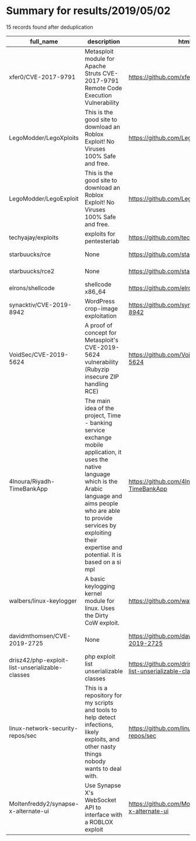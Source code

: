 
# Summary for results/2019/05/02
    
15 records found after deduplication

| full_name | description | html_url | matched_list | matched_count | pushed_at | size | stargazers_count | language | forks_count | vul_ids |
|-------------------------------------------------|------------------------------------------------------------------------------------------------------------------------------------------------------------------------------------------------------------------------------------------------------------------|--------------------------------------------------------------------|--------------------------------------------------------------------------------------------------------|-----------------|---------------------------|--------|--------------------|------------|---------------|-------------------|
| xfer0/CVE-2017-9791 | Metasploit module for Apache Struts CVE-2017-9791 Remote Code Execution Vulnerability | https://github.com/xfer0/CVE-2017-9791 | ['cve-2', 'metasploit module OR payload', 'remote code execution'] | 3 | 2019-05-02 18:56:10+00:00 | 4 | 0 | Ruby | 1 | ['CVE-2017-9791'] |
| LegoModder/LegoXploits | This is the good site to download an Roblox Exploit! No Viruses 100% Safe and free. | https://github.com/LegoModder/LegoXploits | ['exploit'] | 1 | 2019-05-02 09:48:13+00:00 | 2 | 0 | HTML | 0 | [] |
| LegoModder/LegoExploit | This is the good site to download an Roblox Exploit! No Viruses 100% Safe and free. | https://github.com/LegoModder/LegoExploit | ['exploit'] | 1 | 2019-05-02 14:41:36+00:00 | 5 | 0 | HTML | 0 | [] |
| techyajay/exploits | exploits for pentesterlab | https://github.com/techyajay/exploits | ['exploit'] | 1 | 2019-05-02 04:56:29+00:00 | 11 | 0 | PHP | 0 | [] |
| starbuucks/rce | None | https://github.com/starbuucks/rce | ['rce'] | 1 | 2019-05-02 06:33:45+00:00 | 3 | 0 | Shell | 0 | [] |
| starbuucks/rce2 | None | https://github.com/starbuucks/rce2 | ['rce'] | 1 | 2019-05-02 06:49:28+00:00 | 0 | 0 | | 0 | [] |
| elrons/shellcode | shellcode x86_64 | https://github.com/elrons/shellcode | ['shellcode'] | 1 | 2019-05-02 15:26:00+00:00 | 4 | 0 | Assembly | 0 | [] |
| synacktiv/CVE-2019-8942 | WordPress crop-image exploitation | https://github.com/synacktiv/CVE-2019-8942 | ['cve-2', 'exploit'] | 2 | 2019-05-02 08:42:50+00:00 | 40 | 4 | Python | 2 | ['CVE-2019-8942'] |
| VoidSec/CVE-2019-5624 | A proof of concept for Metasploit's CVE-2019-5624 vulnerability (Rubyzip insecure ZIP handling RCE) | https://github.com/VoidSec/CVE-2019-5624 | ['cve poc', 'cve-2', 'exploit', 'metasploit module OR payload', 'rce', 'rce poc', 'vulnerability poc'] | 7 | 2019-05-02 15:15:51+00:00 | 1 | 14 | | 7 | ['CVE-2019-5624'] |
| 4lnoura/Riyadh-TimeBankApp | The main idea of the project, Time - banking service exchange mobile application, it uses the native language which is the Arabic language and aims people who are able to provide services by exploiting their expertise and potential. It is based on a si mpl | https://github.com/4lnoura/Riyadh-TimeBankApp | ['exploit'] | 1 | 2019-05-02 18:51:30+00:00 | 1717 | 0 | Java | 0 | [] |
| walbers/linux-keylogger | A basic keylogging kernel module for linux. Uses the Dirty CoW exploit. | https://github.com/walbers/linux-keylogger | ['exploit'] | 1 | 2019-05-02 22:49:31+00:00 | 8 | 3 | C | 2 | [] |
| davidmthomsen/CVE-2019-2725 | None | https://github.com/davidmthomsen/CVE-2019-2725 | ['cve-2'] | 1 | 2019-05-02 21:11:59+00:00 | 1 | 1 | Python | 2 | ['CVE-2019-2725'] |
| drisz42/php-exploit-list-unserializable-classes | php exploit list unserializable classes | https://github.com/drisz42/php-exploit-list-unserializable-classes | ['exploit'] | 1 | 2019-05-02 22:54:47+00:00 | 0 | 0 | PHP | 0 | [] |
| linux-network-security-repos/sec | This is a repository for my scripts and tools to help detect infections, likely exploits, and other nasty things nobody wants to deal with. | https://github.com/linux-network-security-repos/sec | ['exploit'] | 1 | 2019-05-02 01:05:24+00:00 | 16 | 0 | Shell | 0 | [] |
| Moltenfreddy2/synapse-x-alternate-ui | Use Synapse X's WebSocket API to interface with a ROBLOX exploit | https://github.com/Moltenfreddy2/synapse-x-alternate-ui | ['exploit'] | 1 | 2019-05-02 00:00:20+00:00 | 5922 | 0 | | 0 | [] |
